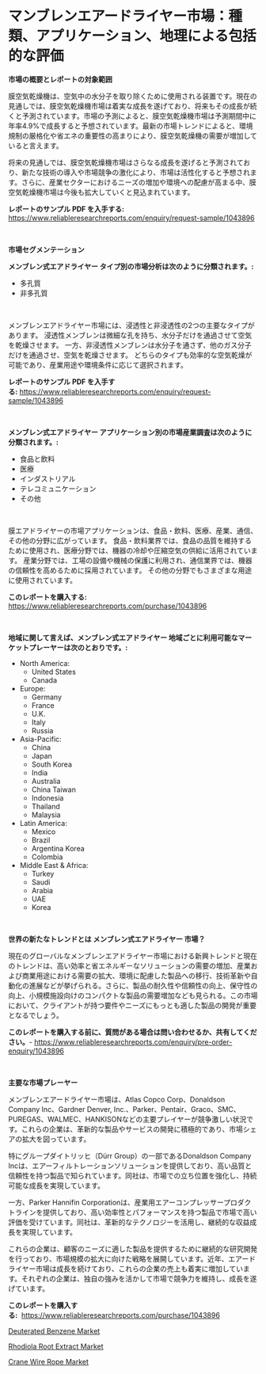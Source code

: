 <p><h1>マンブレンエアードライヤー市場：種類、アプリケーション、地理による包括的な評価</h1></p><p><strong>市場の概要とレポートの対象範囲</strong></p>
<p><p>膜空気乾燥機は、空気中の水分子を取り除くために使用される装置です。現在の見通しでは、膜空気乾燥機市場は着実な成長を遂げており、将来もその成長が続くと予測されています。市場の予測によると、膜空気乾燥機市場は予測期間中に年率4.9%で成長すると予想されています。最新の市場トレンドによると、環境規制の厳格化や省エネの重要性の高まりにより、膜空気乾燥機の需要が増加していると言えます。</p><p>将来の見通しでは、膜空気乾燥機市場はさらなる成長を遂げると予測されており、新たな技術の導入や市場競争の激化により、市場は活性化すると予想されます。さらに、産業セクターにおけるニーズの増加や環境への配慮が高まる中、膜空気乾燥機市場は今後も拡大していくと見込まれています。</p></p>
<p><strong>レポートのサンプル PDF を入手する:</strong> <a href="https://www.reliableresearchreports.com/enquiry/request-sample/1043896">https://www.reliableresearchreports.com/enquiry/request-sample/1043896</a></p>
<p>&nbsp;</p>
<p><strong>市場セグメンテーション</strong></p>
<p><strong>メンブレン式エアドライヤー タイプ別の市場分析は次のように分類されます。:</strong></p>
<p><ul><li>多孔質</li><li>非多孔質</li></ul></p>
<p>&nbsp;</p>
<p><p>メンブレンエアドライヤー市場には、浸透性と非浸透性の2つの主要なタイプがあります。 浸透性メンブレンは微細な孔を持ち、水分子だけを通過させて空気を乾燥させます。 一方、非浸透性メンブレンは水分子を通さず、他のガス分子だけを通過させ、空気を乾燥させます。 どちらのタイプも効率的な空気乾燥が可能であり、産業用途や環境条件に応じて選択されます。</p></p>
<p><strong>レポートのサンプル PDF を入手する:</strong>&nbsp;<a href="https://www.reliableresearchreports.com/enquiry/request-sample/1043896">https://www.reliableresearchreports.com/enquiry/request-sample/1043896</a></p>
<p>&nbsp;</p>
<p><strong> メンブレン式エアドライヤー アプリケーション別の市場産業調査は次のように分類されます。:</strong></p>
<p><ul><li>食品と飲料</li><li>医療</li><li>インダストリアル</li><li>テレコミュニケーション</li><li>その他</li></ul></p>
<p>&nbsp;</p>
<p><p>膜エアドライヤーの市場アプリケーションは、食品・飲料、医療、産業、通信、その他の分野に広がっています。 食品・飲料業界では、食品の品質を維持するために使用され、医療分野では、機器の冷却や圧縮空気の供給に活用されています。 産業分野では、工場の設備や機械の保護に利用され、通信業界では、機器の信頼性を高めるために採用されています。 その他の分野でもさまざまな用途に使用されています。</p></p>
<p><strong>このレポートを購入する:</strong>&nbsp; <a href="https://www.reliableresearchreports.com/purchase/1043896">https://www.reliableresearchreports.com/purchase/1043896</a></p>
<p>&nbsp;</p>
<p><strong>地域に関して言えば、メンブレン式エアドライヤー 地域ごとに利用可能なマーケットプレーヤーは次のとおりです。:</strong></p>
<p><ul>
    <li>
        North America:
        <ul>
            <li>United States</li>
            <li>Canada</li>
        </ul>
    </li>
    <li>
        Europe:
        <ul>
            <li>Germany</li>
            <li>France</li>
            <li>U.K.</li>
            <li>Italy</li>
            <li>Russia</li>
        </ul>
    </li>
    <li>
        Asia-Pacific:
        <ul>
            <li>China</li>
            <li>Japan</li>
            <li>South Korea</li>
            <li>India</li>
            <li>Australia</li>
            <li>China Taiwan</li>
            <li>Indonesia</li>
            <li>Thailand</li>
            <li>Malaysia</li>
        </ul>
    </li>
    <li>
        Latin America:
        <ul>
            <li>Mexico</li>
            <li>Brazil</li>
            <li>Argentina Korea</li>
            <li>Colombia</li>
        </ul>
    </li>
    <li>
        Middle East & Africa:
        <ul>
            <li>Turkey</li>
            <li>Saudi</li>
            <li>Arabia</li>
            <li>UAE</li>
            <li>Korea</li>
        </ul>
    </li>
    </ul></p>
<p>&nbsp;</p>
<p><strong>世界の新たなトレンドとは メンブレン式エアドライヤー 市場？</strong></p>
<p><p>現在のグローバルなメンブレンエアドライヤー市場における新興トレンドと現在のトレンドは、高い効率と省エネルギーなソリューションの需要の増加、産業および商業用途における需要の拡大、環境に配慮した製品への移行、技術革新や自動化の進展などが挙げられる。さらに、製品の耐久性や信頼性の向上、保守性の向上、小規模施設向けのコンパクトな製品の需要増加なども見られる。この市場において、クライアントが持つ要件やニーズにもっとも適した製品の開発が重要となるでしょう。</p></p>
<p><strong>このレポートを購入する前に、質問がある場合は問い合わせるか、共有してください。</strong>- <a href="https://www.reliableresearchreports.com/enquiry/pre-order-enquiry/1043896">https://www.reliableresearchreports.com/enquiry/pre-order-enquiry/1043896</a></p>
<p>&nbsp;</p>
<p><strong>主要な市場プレーヤー</strong></p>
<p><p>メンブレンエアードライヤー市場は、Atlas Copco Corp、Donaldson Company Inc、Gardner Denver, Inc.、Parker、Pentair、Graco、SMC、PUREGAS、WALMEC、HANKISONなどの主要プレイヤーが競争激しい状況です。これらの企業は、革新的な製品やサービスの開発に積極的であり、市場シェアの拡大を図っています。</p><p>特にグループダイトリッヒ（Dürr Group）の一部であるDonaldson Company Incは、エアーフィルトレーションソリューションを提供しており、高い品質と信頼性を持つ製品で知られています。同社は、市場での立ち位置を強化し、持続可能な成長を実現しています。</p><p>一方、Parker Hannifin Corporationは、産業用エアーコンプレッサープロダクトラインを提供しており、高い効率性とパフォーマンスを持つ製品で市場で高い評価を受けています。同社は、革新的なテクノロジーを活用し、継続的な収益成長を実現しています。</p><p>これらの企業は、顧客のニーズに適した製品を提供するために継続的な研究開発を行っており、市場規模の拡大に向けた戦略を展開しています。近年、エアードライヤー市場は成長を続けており、これらの企業の売上も着実に増加しています。それぞれの企業は、独自の強みを活かして市場で競争力を維持し、成長を遂げています。</p></p>
<p><strong>このレポートを購入する:</strong>&nbsp;&nbsp;<a href="https://www.reliableresearchreports.com/purchase/1043896">https://www.reliableresearchreports.com/purchase/1043896</a></p>
<p><p><a href="https://github.com/Sarissaschmalingtr6fz2739/Market-Research-Report-List-1/blob/main/deuterated-benzene-market.md">Deuterated Benzene Market</a></p><p><a href="https://github.com/jj19131/Market-Research-Report-List-1/blob/main/rhodiola-root-extract-market.md">Rhodiola Root Extract Market</a></p><p><a href="https://github.com/jodemen/Market-Research-Report-List-1/blob/main/crane-wire-rope-market.md">Crane Wire Rope Market</a></p></p>